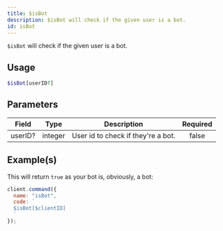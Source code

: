 ```yaml
---
title: $isBot
description: $isBot will check if the given user is a bot.
id: isBot
---
```


`$isBot` will check if the given user is a bot.

## Usage

```php
$isBot[userID?]
```

## Parameters

| Field   | Type    | Description                        | Required |
| ------- | ------- | ---------------------------------- | :------: |
| userID? | integer | User id to check if they're a bot. |  false   |

## Example(s)

This will return `true` as your bot is, obviously, a bot:

```javascript
client.command({
  name: "isBot",
  code: `
  $isBot[$clientID]
  `
});
```
